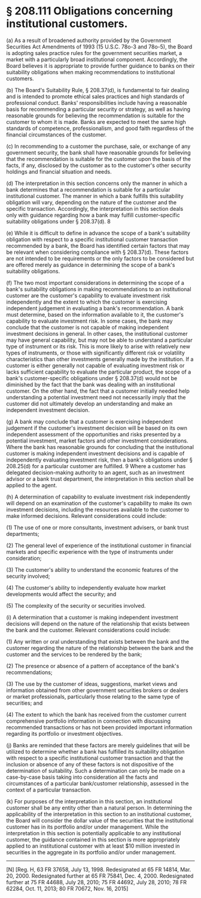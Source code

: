 # § 208.111   Obligations concerning institutional customers.

(a) As a result of broadened authority provided by the Government Securities Act Amendments of 1993 (15 U.S.C. 78o-3 and 78o-5), the Board is adopting sales practice rules for the government securities market, a market with a particularly broad institutional component. Accordingly, the Board believes it is appropriate to provide further guidance to banks on their suitability obligations when making recommendations to institutional customers.


(b) The Board's Suitability Rule, § 208.37(d), is fundamental to fair dealing and is intended to promote ethical sales practices and high standards of professional conduct. Banks' responsibilities include having a reasonable basis for recommending a particular security or strategy, as well as having reasonable grounds for believing the recommendation is suitable for the customer to whom it is made. Banks are expected to meet the same high standards of competence, professionalism, and good faith regardless of the financial circumstances of the customer.


(c) In recommending to a customer the purchase, sale, or exchange of any government security, the bank shall have reasonable grounds for believing that the recommendation is suitable for the customer upon the basis of the facts, if any, disclosed by the customer as to the customer's other security holdings and financial situation and needs.


(d) The interpretation in this section concerns only the manner in which a bank determines that a recommendation is suitable for a particular institutional customer. The manner in which a bank fulfills this suitability obligation will vary, depending on the nature of the customer and the specific transaction. Accordingly, the interpretation in this section deals only with guidance regarding how a bank may fulfill customer-specific suitability obligations under § 208.37(d). 
8

(e) While it is difficult to define in advance the scope of a bank's suitability obligation with respect to a specific institutional customer transaction recommended by a bank, the Board has identified certain factors that may be relevant when considering compliance with § 208.37(d). These factors are not intended to be requirements or the only factors to be considered but are offered merely as guidance in determining the scope of a bank's suitability obligations.


(f) The two most important considerations in determining the scope of a bank's suitability obligations in making recommendations to an institutional customer are the customer's capability to evaluate investment risk independently and the extent to which the customer is exercising independent judgement in evaluating a bank's recommendation. A bank must determine, based on the information available to it, the customer's capability to evaluate investment risk. In some cases, the bank may conclude that the customer is not capable of making independent investment decisions in general. In other cases, the institutional customer may have general capability, but may not be able to understand a particular type of instrument or its risk. This is more likely to arise with relatively new types of instruments, or those with significantly different risk or volatility characteristics than other investments generally made by the institution. If a customer is either generally not capable of evaluating investment risk or lacks sufficient capability to evaluate the particular product, the scope of a bank's customer-specific obligations under § 208.37(d) would not be diminished by the fact that the bank was dealing with an institutional customer. On the other hand, the fact that a customer initially needed help understanding a potential investment need not necessarily imply that the customer did not ultimately develop an understanding and make an independent investment decision.


(g) A bank may conclude that a customer is exercising independent judgement if the customer's investment decision will be based on its own independent assessment of the opportunities and risks presented by a potential investment, market factors and other investment considerations. Where the bank has reasonable grounds for concluding that the institutional customer is making independent investment decisions and is capable of independently evaluating investment risk, then a bank's obligations under § 208.25(d) for a particular customer are fulfilled. 
9 Where a customer has delegated decision-making authority to an agent, such as an investment advisor or a bank trust department, the interpretation in this section shall be applied to the agent.


(h) A determination of capability to evaluate investment risk independently will depend on an examination of the customer's capability to make its own investment decisions, including the resources available to the customer to make informed decisions. Relevant considerations could include:


(1) The use of one or more consultants, investment advisers, or bank trust departments;


(2) The general level of experience of the institutional customer in financial markets and specific experience with the type of instruments under consideration;


(3) The customer's ability to understand the economic features of the security involved;


(4) The customer's ability to independently evaluate how market developments would affect the security; and


(5) The complexity of the security or securities involved.


(i) A determination that a customer is making independent investment decisions will depend on the nature of the relationship that exists between the bank and the customer. Relevant considerations could include:


(1) Any written or oral understanding that exists between the bank and the customer regarding the nature of the relationship between the bank and the customer and the services to be rendered by the bank;


(2) The presence or absence of a pattern of acceptance of the bank's recommendations;


(3) The use by the customer of ideas, suggestions, market views and information obtained from other government securities brokers or dealers or market professionals, particularly those relating to the same type of securities; and


(4) The extent to which the bank has received from the customer current comprehensive portfolio information in connection with discussing recommended transactions or has not been provided important information regarding its portfolio or investment objectives.


(j) Banks are reminded that these factors are merely guidelines that will be utilized to determine whether a bank has fulfilled its suitability obligation with respect to a specific institutional customer transaction and that the inclusion or absence of any of these factors is not dispositive of the determination of suitability. Such a determination can only be made on a case-by-case basis taking into consideration all the facts and circumstances of a particular bank/customer relationship, assessed in the context of a particular transaction.


(k) For purposes of the interpretation in this section, an institutional customer shall be any entity other than a natural person. In determining the applicability of the interpretation in this section to an institutional customer, the Board will consider the dollar value of the securities that the institutional customer has in its portfolio and/or under management. While the interpretation in this section is potentially applicable to any institutional customer, the guidance contained in this section is more appropriately applied to an institutional customer with at least $10 million invested in securities in the aggregate in its portfolio and/or under management. 



---

[N] [Reg. H, 63 FR 37658, July 13, 1998. Redesignated at 65 FR 14814, Mar. 20, 2000. Redesignated further at 65 FR 75841, Dec. 4, 2000. Redesignated further at 75 FR 44688, July 28, 2010; 75 FR 44692, July 28, 2010; 78 FR 62284, Oct. 11, 2013; 80 FR 70672, Nov. 16, 2015]







